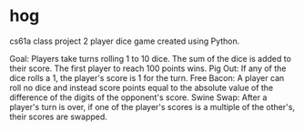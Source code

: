 # hog
cs61a class project
2 player dice game created using Python.

Goal: Players take turns rolling 1 to 10 dice. The sum of the dice is added to their score. The first player to reach 100 points wins.
Pig Out: If any of the dice rolls a 1, the player's score is 1 for the turn.
Free Bacon: A player can roll no dice and instead score points equal to the absolute value of the difference of the digits of the opponent's score.
Swine Swap: After a player's turn is over, if one of the player's scores is a multiple of the other's, their scores are swapped.
